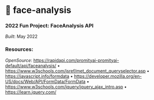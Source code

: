 #  👤 face-analysis
### 2022 Fun Project: FaceAnalysis API
*Built*: May 2022

### Resources:

*OpenSource*: https://rapidapi.com/promityai-promityai-default/api/faceanalysis/
• https://www.w3schools.com/jsref/met_document_queryselector.asp
• https://javascript.info/formdata
• https://developer.mozilla.org/en-US/docs/Web/API/FormData/FormData
• https://www.w3schools.com/jquery/jquery_ajax_intro.asp
• https://learn.jquery.com/